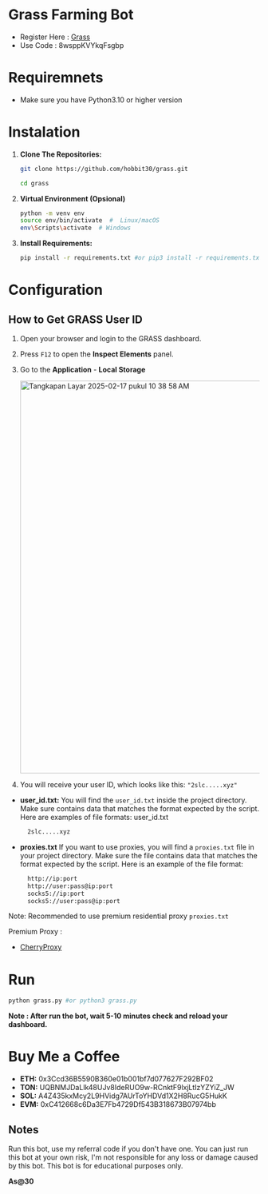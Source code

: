 # Grass Farming Bot

- Register Here : [Grass](https://app.getgrass.io/register/?referralCode=8wsppKVYkqFsgbp)
- Use Code : 8wsppKVYkqFsgbp

# Requiremnets

- Make sure you have Python3.10 or higher version

# Instalation

1. **Clone The Repositories:**
   ```bash
   git clone https://github.com/hobbit30/grass.git
   ```
   ```bash
   cd grass
   ```

2. **Virtual Environment (Opsional)**
   ```bash
   python -m venv env
   source env/bin/activate  #  Linux/macOS
   env\Scripts\activate  # Windows
   ```

3. **Install Requirements:**
   ```bash
   pip install -r requirements.txt #or pip3 install -r requirements.txt
   ```

# Configuration

## How to Get GRASS User ID

1. Open your browser and login to the GRASS dashboard.
2. Press `F12` to open the **Inspect Elements** panel.
3. Go to the **Application** - **Local Storage**

   <img width="786" alt="Tangkapan Layar 2025-02-17 pukul 10 38 58 AM" src="https://github.com/user-attachments/assets/7d123279-74d9-4627-8936-e012a02f86d0" />


4. You will receive your user ID, which looks like this: `"2slc.....xyz"`

- **user_id.txt:** You will find the `user_id.txt` inside the project directory. Make sure contains data that matches the format expected by the script. Here are examples of file formats:
  user_id.txt
  ```bash
    2slc.....xyz
  ```

- **proxies.txt** If you want to use proxies, you will find a `proxies.txt` file in your project directory. Make sure the file contains data that matches the format expected by the script. Here is an example of the file format:
  ```bash
    http://ip:port
    http://user:pass@ip:port
    socks5://ip:port
    socks5://user:pass@ip:port
  ```
Note: Recommended to use premium residential proxy  `proxies.txt`

Premium Proxy : 
  - [CherryProxy](https://center.cherryproxy.com/Login/Register?invite=5c5d999f)

    
# Run

```bash
python grass.py #or python3 grass.py
```
**Note : After run the bot, wait 5-10 minutes check and reload your dashboard.**

# Buy Me a Coffee

- **ETH:** 0x3Ccd36B5590B360e01b001bf7d077627F292BF02
- **TON:** UQBNMJDaLlk48UJv8IdeRUO9w-RCnktF9lxjLtIzYZYiZ_JW
- **SOL:** A4Z435kxMcy2L9HVidg7AUrToYHDVd1X2H8RucG5HukK
- **EVM:** 0xC412668c6Da3E7Fb4729Df543B318673B07974bb

## Notes
Run this bot, use my referral code if you don't have one.
You can just run this bot at your own risk, I'm not responsible for any loss or damage caused by this bot.
This bot is for educational purposes only.

**As@30**
